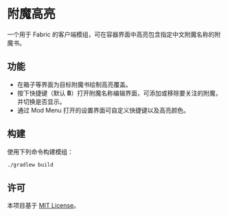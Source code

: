 # 附魔高亮

一个用于 Fabric 的客户端模组，可在容器界面中高亮包含指定中文附魔名称的附魔书。

## 功能

- 在箱子等界面为目标附魔书绘制高亮覆盖。
- 按下快捷键（默认 **B**）打开附魔名称编辑界面，可添加或移除要关注的附魔，并切换是否显示。
- 通过 Mod Menu 打开的设置界面可自定义快捷键以及高亮颜色。

## 构建

使用下列命令构建模组：

```bash
./gradlew build
```

## 许可

本项目基于 [MIT License](LICENSE)。
